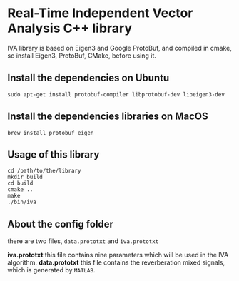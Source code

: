Real-Time Independent Vector Analysis C++ library
===
IVA library is based on Eigen3 and Google ProtoBuf, and compiled in cmake, so install Eigen3, ProtoBuf, CMake, before using it.<br>

Install the dependencies on Ubuntu
----
```shell
sudo apt-get install protobuf-compiler libprotobuf-dev libeigen3-dev
```


Install the dependencies libraries on MacOS
----
```shell
brew install protobuf eigen 
```


Usage of this library
----
```shell
cd /path/to/the/library
mkdir build
cd build
cmake ..
make
./bin/iva
```
About the config folder
------
there are two files, `data.prototxt` and `iva.prototxt`<br>

**iva.prototxt**
this file contains nine parameters which will be used in the IVA algorithm. 
**data.prototxt**
this file contains the reverberation mixed signals, which is generated by `MATLAB`.

